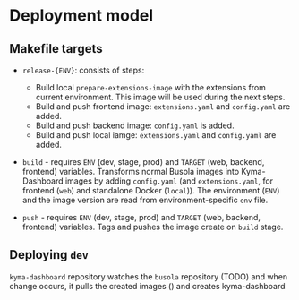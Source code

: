 # Deployment model

## Makefile targets

- `release-{ENV}`: consists of steps:
    - Build local `prepare-extensions-image` with the extensions from current environment. This image will be used during the next steps.
    - Build and push frontend image: `extensions.yaml` and `config.yaml` are added.
    - Build and push backend image: `config.yaml` is added.
    - Build and push local iamge: `extensions.yaml` and `config.yaml` are added.

- `build` - requires `ENV` (dev, stage, prod) and `TARGET` (web, backend, frontend) variables. Transforms normal Busola images into Kyma-Dashboard images by adding `config.yaml` (and `extensions.yaml`, for frontend (`web`) and standalone Docker (`local`)). The environment (`ENV`) and the image version are read from environment-specific `env` file.

- `push` - requires `ENV` (dev, stage, prod) and `TARGET` (web, backend, frontend) variables. Tags and pushes the image create on `build` stage.

## Deploying `dev`

`kyma-dashboard` repository watches the `busola` repository (TODO) and when change occurs, it pulls the created images () and creates kyma-dashboard 